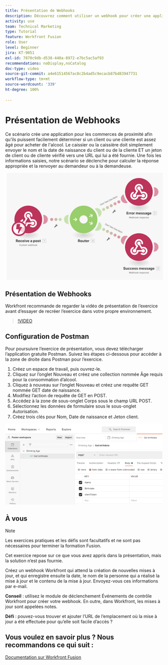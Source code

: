 ```yaml
---
title: Présentation de Webhooks
description: Découvrez comment utiliser un webhook pour créer une application afin de déterminer si un client ou une cliente est assez âgé pour acheter de l’alcool, le tout dans  [!DNL Adobe Workfront Fusion].
activity: use
team: Technical Marketing
type: Tutorial
feature: Workfront Fusion
role: User
level: Beginner
jira: KT-9051
exl-id: 7870c9db-d538-440a-8972-e7bc5ac5af93
recommendations: noDisplay,noCatalog
doc-type: video
source-git-commit: a4e61514567ac8c2b4ad5c9ecacb87bd83947731
workflow-type: tm+mt
source-wordcount: '339'
ht-degree: 100%

---
```


# Présentation de Webhooks

Ce scénario crée une application pour les commerces de proximité afin qu’ils puissent facilement déterminer si un client ou une cliente est assez âgé pour acheter de l&#39;alcool. Le caissier ou la caissière doit simplement envoyer le nom et la date de naissance du client ou de la cliente ET un jeton de client ou de cliente vérifié vers une URL qui lui a été fournie. Une fois les informations saisies, notre scénario se déclenche pour calculer la réponse appropriée et la renvoyer au demandeur ou à la demandeuse.

![Image montrant l’utilisation du module Switch](assets/beyond-basic-modules-5.png)

## Présentation de Webhooks

Workfront recommande de regarder la vidéo de présentation de l’exercice avant d’essayer de recréer l’exercice dans votre propre environnement.

>[!VIDEO](https://video.tv.adobe.com/v/335292/?quality=12&learn=on)


## Configuration de Postman

Pour poursuivre l’exercice de présentation, vous devez télécharger l’application gratuite Postman. Suivez les étapes ci-dessous pour accéder à la zone de droite dans Postman pour l’exercice.

1. Créez un espace de travail, puis ouvrez-le.
1. Cliquez sur l’onglet Nouveau et créez une collection nommée Âge requis pour la consommation d’alcool.
1. Cliquez à nouveau sur l’onglet Nouveau et créez une requête GET nommée GET date de naissance.
1. Modifiez l’action de requête de GET en POST.
1. Accédez à la zone de sous-onglet Corps sous le champ URL POST.
1. Sélectionnez les données de formulaire sous le sous-onglet Autorisation.
1. Créez trois clés pour Nom, Date de naissance et Jeton client.

![Image montrant l’utilisation du module Switch](assets/beyond-basic-modules-6.png)

## À vous

>[!NOTE]
>
>Les exercices pratiques et les défis sont facultatifs et ne sont pas nécessaires pour terminer la formation Fusion.

Cet exercice repose sur ce que vous avez appris dans la présentation, mais la solution n’est pas fournie.

Créez un webhook Workfront qui attend la création de nouvelles mises à jour, et qui enregistre ensuite la date, le nom de la personne qui a réalisé la mise à jour et le contenu de la mise à jour. Envoyez-vous ces informations par e-mail.

**Conseil** : utilisez le module de déclenchement Événements de contrôle Workfront pour créer votre webhook. En outre, dans Workfront, les mises à jour sont appelées notes.

**Défi** : pouvez-vous trouver et ajouter l’URL de l’emplacement où la mise à jour a été effectuée pour qu’elle soit facile d’accès ?


## Vous voulez en savoir plus ? Nous recommandons ce qui suit :

[Documentation sur Workfront Fusion](https://experienceleague.adobe.com/docs/workfront/using/adobe-workfront-fusion/workfront-fusion-2.html?lang=fr)
